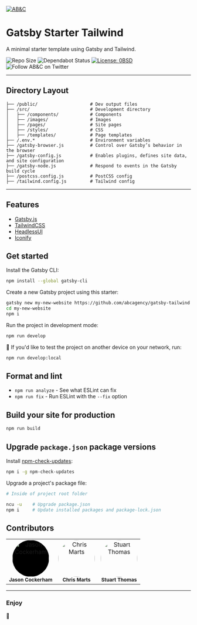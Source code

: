 <!-- markdownlint-disable -->
[![AB&C](https://avatars3.githubusercontent.com/u/22617576?s=200&v=4)](https://abccreative.com/)
<!-- markdownlint-enable -->

# Gatsby Starter Tailwind

A minimal starter template using Gatsby and Tailwind.

![Repo Size](https://img.shields.io/github/repo-size/badges/shields.svg?style=for-the-badge)
![Dependabot Status](https://img.shields.io/badge/Dependabot-Enabled-0366d6?style=for-the-badge&logo=dependabot)
[![License: 0BSD](https://img.shields.io/badge/license-0BSD-blue.svg?style=for-the-badge)](http://unlicense.org/)
![Follow AB&C on Twitter](https://img.shields.io/twitter/follow/abc_Creative.svg?label=Follow+AB%26C&style=for-the-badge&logo=twitter)

---

## Directory Layout

```shell
├── /public/                    # Dev output files
├── /src/                       # Development directory
│   ├── /components/            # Components
│   ├── /images/                # Images
│   ├── /pages/                 # Site pages
│   ├── /styles/                # CSS
│   ├── /templates/             # Page templates
├── /.env.*                     # Environment variables
├── /gatsby-browser.js          # Control over Gatsby’s behavior in the browser
├── /gatsby-config.js           # Enables plugins, defines site data, and site configuration
├── /gatsby-node.js             # Respond to events in the Gatsby build cycle
├── /postcss.config.js          # PostCSS config
├── /tailwind.config.js         # Tailwind config
```

---

## Features

- [Gatsby.js](https://www.gatsbyjs.com/)
- [TailwindCSS](https://tailwindcss.com/)
- [HeadlessUI](https://headlessui.dev/)
- [Iconify](https://iconify.design/)

## Get started

Install the Gatsby CLI:

```sh
npm install --global gatsby-cli
```

Create a new Gatsby project using this starter:

```sh
gatsby new my-new-website https://github.com/abcagency/gatsby-tailwind
cd my-new-website
npm i
```

Run the project in development mode:

```sh
npm run develop
```

📳 If you'd like to test the project on another device on your network, run:

```sh
npm run develop:local
```

## Format and lint

- `npm run analyze` - See what ESLint can fix
- `npm run fix` - Run ESLint with the `--fix` option

## Build your site for production

```sh
npm run build
```

## Upgrade `package.json` package versions

Install [npm-check-updates](https://www.npmjs.com/package/npm-check-updates):

```sh
npm i -g npm-check-updates
```

Upgrade a project's package file:

```sh
# Inside of project root folder

ncu -u    # Upgrade package.json
npm i     # Update installed packages and package-lock.json
```

## Contributors

<!-- markdownlint-disable -->
<table>
  <tr>
    <td align="center" style=""><img src="https://avatars.githubusercontent.com/u/6616625?s=60&v=4" width="100px;"  style="background-color: #000; border-radius: 9999px;" alt="Jason Cockerham"/><br /><sub><b>Jason Cockerham</b></sub></td>
		<td align="center"><img src="https://avatars.githubusercontent.com/u/650202?s=120&v=4" width="100px;"  style="border-radius: 9999px;" alt="Chris Marts"/><br /><sub><b>Chris Marts</b></sub></td>
		<td align="center"><img src="https://avatars.githubusercontent.com/u/25408000?s=120&v=4" width="100px;" style="border-radius: 9999px;" alt="Stuart Thomas"/><br /><sub><b>Stuart Thomas</b></sub></td>
  </tr>
</table>
<!-- markdownlint-enable -->

---

### Enjoy

:metal:
